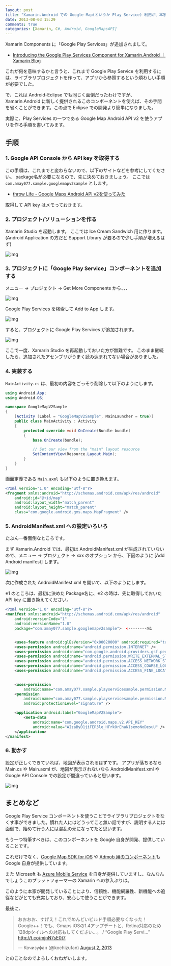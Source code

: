 ```yaml
---
layout: post
title: "Xamarin.Android での Google Map(というか Play Service) 利用が、本家より簡単になった件"
date: 2013-08-03 15:29
comments: true
categories: [Xamarin, C#, Android, GoogleMapsAPI]
---
```

Xamarin Components に「Google Play Services」が追加されまして。
<!--more-->
* [Introducing the Google Play Services Component for Xamarin.Android ｜ Xamarin Blog](http://blog.xamarin.com/introducing-the-google-play-services-component-for-xamarin-android/)

これが何を意味するかと言うと、これまで Google Play Service を利用するには、ライブラリプロジェクトを作って、アプリから参照するという煩わしい手順が必要でした。

で、これは Android-Eclipse でも同じく面倒だったわけですが、Xamarin.Android  に新しく提供されるこのコンポーネントを使えば、その手間を省くことができます。この点で Eclipse での開発より簡単になりました。

実際に、Play Services の一つである Google Map Android API v2 を使うアプリを作る手順を書いてみます。

## 手順

### 1. Google API Console から API key を取得する

この手順は、これまでと変わらないので、以下のサイトなどを参考にしてください。
package名が必要になるので、先に決めておきましょう。
ここでは ``com.amay077.sample.googlemapv2sample`` とします。

* [throw Life - Google Maps Android API v2を使ってみた](http://www.adamrocker.com/blog/334/google-maps-android-api-v2.html)

取得して API key はメモっておきます。

### 2. プロジェクト/ソリューションを作る

Xamarin Studio を起動します。
ここでは Ice Cream Sandwich 用に作ります。(Android Application の方だと Support Library が要るので少し手順が増えるはず)

![img](http://blog.amay077.net/assets/images/posts/gmapv2_from_xamarin_component_01.png)

### 3. プロジェクトに「Google Play Service」コンポーネントを追加する

メニュー → プロジェクト → Get More Components から、、、

![img](http://blog.amay077.net/assets/images/posts/gmapv2_from_xamarin_component_03.png)

Google Play Services を検索して Add to App します。

![img](http://blog.amay077.net/assets/images/posts/gmapv2_from_xamarin_component_04.png)

すると、プロジェクトに Google Play Services が追加されます。

![img](http://blog.amay077.net/assets/images/posts/gmapv2_from_xamarin_component_05.png)

ここで一度、Xamarin Studio を再起動しておいた方が無難です。
このまま継続したら、追加されたアセンブリがうまく読み込まれてない場合がありました。

### 4. 実装する

``MainActivity.cs`` は、最初の内容をごっそり削除して以下のようにします。

```c# MainActivity.cs
using Android.App;
using Android.OS;

namespace GoogleMapV2Sample
{
    [Activity (Label = "GoogleMapV2Sample", MainLauncher = true)]
    public class MainActivity : Activity
    {
        protected override void OnCreate(Bundle bundle)
        {
            base.OnCreate(bundle);

            // Set our view from the "main" layout resource
            SetContentView(Resource.Layout.Main);
        }
    }
}
```

画面定義である ``Main.axml`` も以下のように置き換えます。

```xml Resources/layout/Main.axml
<?xml version="1.0" encoding="utf-8"?>
<fragment xmlns:android="http://schemas.android.com/apk/res/android"
    android:id="@+id/map"
    android:layout_width="match_parent"
    android:layout_height="match_parent"
    class="com.google.android.gms.maps.MapFragment" />
```

### 5. AndroidManifest.xml への設定いろいろ

たぶん一番面倒なところです。

まず Xamarin.Android では、最初は AndroidManifest.xml が生成されていないので、メニュー → プロジェクト → xxx のオプション から、下図のように [Add Android manifest] します。

![img](http://blog.amay077.net/assets/images/posts/gmapv2_from_xamarin_component_06.png)

次に作成された AndroidManifest.xml を開いて、以下のようにします。

※1 のところは、最初に決めた Package名に、※2 の時は、先に取得しておいた API key に置き換えてください。

```xml Properties/AndroidManifest.xml
<?xml version="1.0" encoding="utf-8"?>
<manifest xmlns:android="http://schemas.android.com/apk/res/android" 
	android:versionCode="1" 
	android:versionName="1.0" 
	package="com.amay077.sample.googlemapv2sample">  <--------※1


	<uses-feature android:glEsVersion="0x00020000" android:required="true" />
	<uses-permission android:name="android.permission.INTERNET" />
	<uses-permission android:name="com.google.android.providers.gsf.permission.READ_GSERVICES" />
	<uses-permission android:name="android.permission.WRITE_EXTERNAL_STORAGE" />
	<uses-permission android:name="android.permission.ACCESS_NETWORK_STATE" />
	<uses-permission android:name="android.permission.ACCESS_COARSE_LOCATION" />
	<uses-permission android:name="android.permission.ACCESS_FINE_LOCATION" />

   
	<uses-permission 
		android:name="com.amay077.sample.playservicesample.permission.MAPS_RECEIVE" />   <--------※1
	<permission 
		android:name="com.amay077.sample.playservicesample.permission.MAPS_RECEIVE"   <--------※1
		android:protectionLevel="signature" />

	<application android:label="GoogleMapV2Sample">
		<meta-data 
			android:name="com.google.android.maps.v2.API_KEY" 
			android:value="AIzaByD1jiFER3le_HFrkOrEhaNIsemoNoDesuU" />  <--------※2
	</application>
</manifest>
```

### 6. 動かす

設定が正しくできていれば、地図が表示されるはずです。
アプリが落ちるなら Main.cs や Main.axml が、地図が表示されないなら AndroidManifest.xml や Google API Console での設定が間違っていると思います。

![img](http://blog.amay077.net/assets/images/posts/gmapv2_from_xamarin_component_07.png)


## まとめなど

Google Play Service コンポーネントを使うことでライブラリプロジェクトをなくす事ができました。慣れた人にはどうってこと無い話ですが、説明する人には面倒で、始めて行う人には混乱の元になってたと思います。

もう一つ特筆すべきは、このコンポーネントを Google 自身が開発、提供していることです。

これだけでなく、[Google Map SDK for iOS](http://components.xamarin.com/view/googlemapsios/) や [Admob 用のコンポーネント](http://components.xamarin.com/view/googleadmob/)も Google 自身が提供しています。

また Microsoft も [Azure Mobile Service](http://components.xamarin.com/view/azure-mobile-services/) を自身が提供していますし、なんなんでしょうこのプラットフォーマーの Xamarin への参入ぶりは。

このように本家が開発していることにより、信頼性、機能網羅性、新機能への追従などがとても充実しており、安心して使うことができます。

最後に、

<blockquote class="twitter-tweet"><p>おおおお、すげえ！これでめんどいビルド手順必要なくなった！Google++！でも、Gmaps iOSの1.4アップデートと、Retina対応のため128dpタイルへの対応もしてください…。 / “Google Play Servi…” <a href="http://t.co/mjnN7sE0t7">http://t.co/mjnN7sE0t7</a></p>&mdash; Кочизуфан (@kochizufan) <a href="https://twitter.com/kochizufan/statuses/363116371351052290">August 2, 2013</a></blockquote>
<script async src="//platform.twitter.com/widgets.js" charset="utf-8"></script>

とのことなのでよろしくおねがいします。